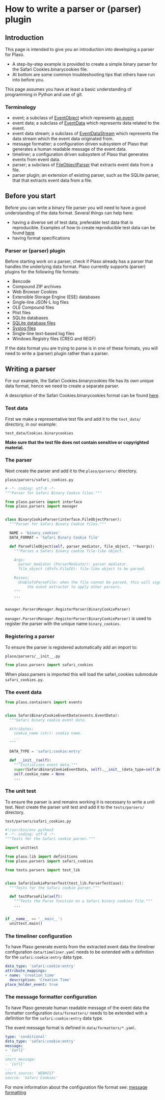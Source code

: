 # How to write a parser or (parser) plugin

## Introduction

This page is intended to give you an introduction into developing a parser for
Plaso.

* A step-by-step example is provided to create a simple binary parser for the Safari Cookies.binarycookies file.
* At bottom are some common troubleshooting tips that others have run into before you.

This page assumes you have at least a basic understanding of programming in
Python and use of git.

### Terminology

* event; a subclass of [EventObject](../api/plaso.containers.html#plaso.containers.events.EventObject) which represents [an event](Scribbles-about-events.md#what-is-an-event)
* event data; a subclass of [EventData](../api/plaso.containers.html#plaso.containers.events.EventData) which represents data related to the event.
* event data stream; a subclass of [EventDataStream](../api/plaso.containers.html#plaso.containers.events.EventDataStream) which represents the data stream which the event data originated from.
* message formatter; a configuration driven subsystem of Plaso that generates a human readable message of the event data.
* timeliner; a configuration driven subsystem of Plaso that generates events from event data.
* parser; a subclass of [FileObjectParser](../api/plaso.parsers.html#plaso.parsers.interface.FileObjectParser) that extracts event data from a file.
* parser plugin; an extension of existing parser, such as the SQLite parser, that that extracts event data from a file.

## Before you start

Before you can write a binary file parser you will need to have a good
understanding of the data format. Several things can help here:

* having a diverse set of test data, preferable test data that is reproducible. Examples of how to create reproducible test data can be found [here](https://github.com/dfirlabs)
* having format specifications

### Parser or (parser) plugin

Before starting work on a parser, check if Plaso already has a parser that
handles the underlying data format. Plaso currently supports (parser) plugins
for the following file formats:

* Bencode
* Compound ZIP archives
* Web Browser Cookies
* Extensible Storage Engine (ESE) databases
* Single-line JSON-L log files
* OLE Compound files
* Plist files
* SQLite databases
* [SQLite database files](How-to-write-a-SQLite-plugin.md)
* [Syslog files](How-to-write-a-Syslog-plugin.md)
* Single-line text-based log files
* Windows Registry files (CREG and REGF)

If the data format you are trying to parse is in one of these formats, you
will need to write a (parser) plugin rather than a parser.

## Writing a parser

For our example, the Safari Cookies.binarycookies file has its own unique data
format, hence we need to create a separate parser.

A description of the Safari Cookies.binarycookies format can be found
[here](https://github.com/libyal/dtformats/blob/main/documentation/Safari%20Cookies.asciidoc).

### Test data

First we make a representative test file and add it to the `test_data/`
directory, in our example:

```
test_data/Cookies.binarycookies
```

**Make sure that the test file does not contain sensitive or copyrighted
material.**

### The parser

Next create the parser and add it to the `plaso/parsers/` directory.

```
plaso/parsers/safari_cookies.py
```

~~~~python
# -*- coding: utf-8 -*-
"""Parser for Safari Binary Cookie files."""

from plaso.parsers import interface
from plaso.parsers import manager


class BinaryCookieParser(interface.FileObjectParser):
  """Parser for Safari Binary Cookie files."""

  NAME = 'binary_cookies'
  DATA_FORMAT = 'Safari Binary Cookie file'

  def ParseFileObject(self, parser_mediator, file_object, **kwargs):
    """Parses a Safari binary cookie file-like object.

    Args:
      parser_mediator (ParserMediator): parser mediator.
      file_object (dfvfs.FileIO): file-like object to be parsed.

    Raises:
      UnableToParseFile: when the file cannot be parsed, this will signal
          the event extractor to apply other parsers.
    """
    ...


manager.ParsersManager.RegisterParser(BinaryCookieParser)
~~~~

`manager.ParsersManager.RegisterParser(BinaryCookieParser)` is used to
register the parser with the unique name `binary_cookies`.

### Registering a parser

To ensure the parser is registered automatically add an import to:

```
plaso/parsers/__init__.py
```

~~~~python
from plaso.parsers import safari_cookies
~~~~

When plaso.parsers is imported this will load the safari_cookies submodule
`safari_cookies.py`.

### The event data

~~~~python
from plaso.containers import events


class SafariBinaryCookieEventData(events.EventData):
  """Safari binary cookie event data.

  Attributes:
    cookie_name (str): cookie name.
    ...
  """

  DATA_TYPE = 'safari:cookie:entry'

  def __init__(self):
    """Initializes event data."""
    super(SafariBinaryCookieEventData, self).__init__(data_type=self.DATA_TYPE)
    self.cookie_name = None
    ...
~~~~

### The unit test

To ensure the parser is and remains working it is necessary to write a unit
test. Next create the parser unit test and add it to the `tests/parsers/`
directory.

```
test/parsers/safari_cookies.py
```

~~~~python
#!/usr/bin/env python3
# -*- coding: utf-8 -*-
"""Tests for the Safari cookie parser."""

import unittest

from plaso.lib import definitions
from plaso.parsers import safari_cookies

from tests.parsers import test_lib


class SafariCookieParserTest(test_lib.ParserTestCase):
  """Tests for the Safari cookie parser."""

  def testParseFile(self):
    """Tests the Parse function on a Safari binary cookies file."""
    ...


if __name__ == '__main__':
  unittest.main()
~~~~

### The timeliner configuration

To have Plaso generate events from the extracted event data the timeliner
configuration `data/timeliner.yaml` needs to be extended with a definition
for the `safari:cookie:entry` data type.

~~~~yaml
data_type: 'safari:cookie:entry'
attribute_mappings:
- name: 'creation_time'
  description: 'Creation Time'
place_holder_event: true
~~~~

### The message formatter configuration

To have Plaso generate human readable message of the event data the formatter
configuration `data/formatters/` needs to be extended with a definition for
the `safari:cookie:entry` data type.

The event message format is defined in `data/formatters/*.yaml`.

~~~~yaml
type: 'conditional'
data_type: 'safari:cookie:entry'
message:
- '{url}'
...
short_message:
- '{url}'
...
short_source: 'WEBHIST'
source: 'Safari Cookies'
~~~~

For more information about the configuration file format see:
[message formatting](../user/Output-and-formatting.html#message-formatting)
